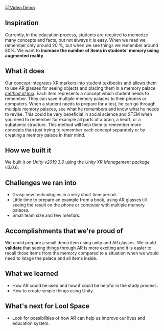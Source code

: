 [![Video Demo](https://img.youtube.com/vi/nJZ_yA2eDYE/maxresdefault.jpg)](https://www.youtube.com/watch?v=nJZ_yA2eDYE)

## Inspiration

Currently, in the education process, students are required to memorize many concepts and facts, but not always it is easy. When we read we remember only around 20 %, but when we see things we remember around 80%. We want to **increase the number of items in students' memory using augmented reality**. 

## What it does

Our concept integrates XR markers into student textbooks and allows them to use AR glasses for seeing objects and placing them in a memory palace [_method of loci_](https://artofmemory.com/wiki/Method_of_Loci/). Each item represents a concept which student needs to remember. They can save multiple memory palaces to their phones or computers. When a student needs to prepare for a test, he can go through multiple memory palaces, see what he remembers and know what he needs to revise. This could be very beneficial in social science and STEM when you need to remember for example all parts of a brain, a heart, or a subatomic structure. This method will help them to remember more concepts than just trying to remember each concept separately or by creating a memory palace in their mind.

## How we built it

We built it on _Unity v2019.3.0_ using the _Unity XR Management package v3.0.6_.

## Challenges we ran into

 - Grasp new technologies in a very short time period.
 - Little time to prepare an example from a book, using AR glasses till seeing the result on the phone or computer with multiple memory palaces.
 - Small team size and few mentors.

## Accomplishments that we're proud of

We could prepare a small demo item using unity and AR glasses. We could **validate** that seeing things through AR is more exciting and it is easier to recall those items from the memory compared to a situation when we would need to image the palace and all items inside.

## What we learned

 - How AR could be used and how it could be helpful in the study process.
 - How to create simple things using Unity.

## What's next for Lool Space

 - Look for possibilities of how AR can help us improve our lives and education system.
 
